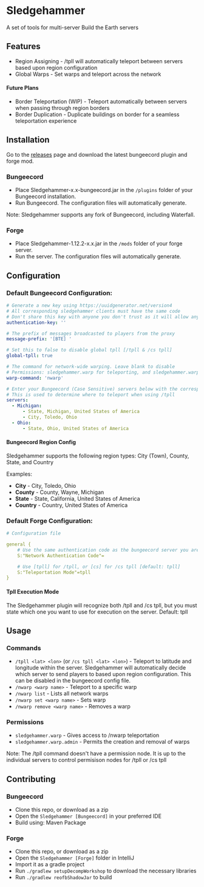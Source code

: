 # Sledgehammer
A set of tools for multi-server Build the Earth servers

## Features
* Region Assigning - /tpll will automatically teleport between servers based upon region configuration
* Global Warps - Set warps and teleport across the network

#### Future Plans
* Border Teleportation (WIP) - Teleport automatically between servers when passing through region borders
* Border Duplication - Duplicate buildings on border for a seamless teleportation experience

## Installation
Go to the [releases](https://github.com/noahhusby/Sledgehammer/releases) page and download the latest bungeecord plugin and forge mod.

### Bungeecord
* Place Sledgehammer-x.x-bungeecord.jar in the `/plugins` folder of your Bungeecord installation.
* Run Bungeecord. The configuration files will automatically generate.

Note: Sledgehammer supports any fork of Bungeecord, including Waterfall.

### Forge
* Place Sledgehammer-1.12.2-x.x.jar in the `/mods` folder of your forge server.
* Run the server. The configuration files will automatically generate.

## Configuration

### Default Bungeecord Configuration:
```yaml
# Generate a new key using https://uuidgenerator.net/version4
# All corresponding sledgehammer clients must have the same code
# Don't share this key with anyone you don't trust as it will allow anybody to run any command on connected servers.
authentication-key: ''

# The prefix of messages broadcasted to players from the proxy
message-prefix: '[BTE] '

# Set this to false to disable global tpll [/tpll & /cs tpll]
global-tpll: true

# The command for network-wide warping. Leave blank to disable
# Permissions: sledgehammer.warp for teleporting, and sledgehammer.warp.admin for setting warps
warp-command: 'nwarp'

# Enter your Bungeecord (Case Sensitive) servers below with the corresponding states.
# This is used to determine where to teleport when using /tpll
servers:
  - Michigan:
      - State, Michigan, United States of America
      - City, Toledo, Ohio
  - Ohio:
      - State, Ohio, United States of America
```
#### Bungeecord Region Config
Sledgehammer supports the following region types: City (Town), County, State, and Country

Examples:
* **City** - City, Toledo, Ohio
* **County** - County, Wayne, Michigan
* **State** - State, California, United States of America
* **Country** - Country, United States of America

### Default Forge Configuration:
```yaml
# Configuration file

general {
    # Use the same authentication code as the bungeecord server you are connecting to [default: ]
    S:"Network Authentication Code"=

    # Use [tpll] for /tpll, or [cs] for /cs tpll [default: tpll]
    S:"Teleportation Mode"=tpll
}
```
#### Tpll Execution Mode
The Sledgehammer plugin will recognize both /tpll and /cs tpll, but you must state which one you want to use for execution on the server. Default: tpll

## Usage
### Commands
* `/tpll <lat> <lon>` (or `/cs tpll <lat> <lon>`) - Teleport to latitude and longitude within the server. Sledgehammer will automatically decide which server to send players to based upon region configuration. This can be disabled in the bungeecord config file.
* `/nwarp <warp name>` - Teleport to a specific warp
* `/nwarp list` - Lists all network warps
* `/nwarp set <warp name>` - Sets warp
* `/nwarp remove <warp name>` - Removes a warp

### Permissions
* `sledgehammer.warp` - Gives access to /nwarp teleportation
* `sledgehammer.warp.admin` - Permits the creation and removal of warps

Note: The /tpll command doesn't have a permission node. It is up to the individual servers to control permisison nodes for /tpll or /cs tpll

## Contributing
### Bungeecord
* Clone this repo, or download as a zip
* Open the `Sledgehammer [Bungeecord]` in your preferred IDE
* Build using: Maven Package

### Forge
* Clone this repo, or download as a zip
* Open the `Sledgehammer [Forge]` folder in IntelliJ
* Import it as a gradle project
* Run `./gradlew setupDecompWorkshop` to download the necessary libraries
* Run `./gradlew reofbShadowJar` to build
